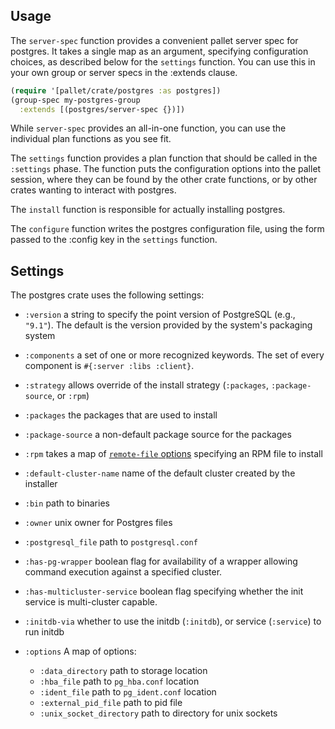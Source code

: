 ## Usage

The `server-spec` function provides a convenient pallet server spec for
postgres.  It takes a single map as an argument, specifying configuration
choices, as described below for the `settings` function.  You can use this
in your own group or server specs in the :extends clause.

```clj
(require '[pallet/crate/postgres :as postgres])
(group-spec my-postgres-group
  :extends [(postgres/server-spec {})])
```

While `server-spec` provides an all-in-one function, you can use the individual
plan functions as you see fit.

The `settings` function provides a plan function that should be called in the
`:settings` phase.  The function puts the configuration options into the pallet
session, where they can be found by the other crate functions, or by other
crates wanting to interact with postgres.

The `install` function is responsible for actually installing postgres.

The `configure` function writes the postgres configuration file, using the form
passed to the :config key in the `settings` function.


## Settings

The postgres crate uses the following settings:

* `:version` 
  a string to specify the point version of PostgreSQL (e.g., `"9.1"`). The
  default is the version provided by the system's packaging system

* `:components`
  a set of one or more recognized keywords. The set of every component is
  `#{:server :libs :client}`.

* `:strategy`
  allows override of the install strategy (`:packages`, `:package-source`, or
  `:rpm`)

* `:packages`
  the packages that are used to install

* `:package-source`
  a non-default package source for the packages

* `:rpm`
  takes a map of
  [`remote-file` options](http://palletops.com/pallet/api/0.7/pallet.action.remote-file.html)
  specifying an RPM file to install

* `:default-cluster-name`
  name of the default cluster created by the installer

* `:bin`
  path to binaries

* `:owner`
  unix owner for Postgres files

* `:postgresql_file`
  path to `postgresql.conf`

* `:has-pg-wrapper`
  boolean flag for availability of a wrapper allowing command execution against
  a specified cluster.

* `:has-multicluster-service`
  boolean flag specifying whether the init service is multi-cluster capable.

* `:initdb-via`
  whether to use the initdb (`:initdb`), or service (`:service`) to run initdb

* `:options`
  A map of options:
  - `:data_directory`
    path to storage location
  - `:hba_file`
    path to `pg_hba.conf` location
  - `:ident_file`
    path to `pg_ident.conf` location
  - `:external_pid_file`
    path to pid file
  - `:unix_socket_directory`
    path to directory for unix sockets
